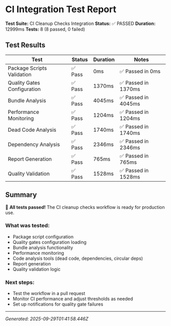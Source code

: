 # CI Integration Test Report

**Test Suite:** CI Cleanup Checks Integration
**Status:** ✅ PASSED
**Duration:** 12999ms
**Tests:** 8 (8 passed, 0 failed)

## Test Results

| Test | Status | Duration | Notes |
|------|--------|----------|-------|
| Package Scripts Validation | ✅ Pass | 0ms | ✅ Passed in 0ms |
| Quality Gates Configuration | ✅ Pass | 1370ms | ✅ Passed in 1370ms |
| Bundle Analysis | ✅ Pass | 4045ms | ✅ Passed in 4045ms |
| Performance Monitoring | ✅ Pass | 1204ms | ✅ Passed in 1204ms |
| Dead Code Analysis | ✅ Pass | 1740ms | ✅ Passed in 1740ms |
| Dependency Analysis | ✅ Pass | 2346ms | ✅ Passed in 2346ms |
| Report Generation | ✅ Pass | 765ms | ✅ Passed in 765ms |
| Quality Validation | ✅ Pass | 1528ms | ✅ Passed in 1528ms |

## Summary

🎉 **All tests passed!** The CI cleanup checks workflow is ready for production use.

### What was tested:
- Package script configuration
- Quality gates configuration loading
- Bundle analysis functionality
- Performance monitoring
- Code analysis tools (dead code, dependencies, circular deps)
- Report generation
- Quality validation logic

### Next steps:
- Test the workflow in a pull request
- Monitor CI performance and adjust thresholds as needed
- Set up notifications for quality gate failures

---
*Generated: 2025-09-29T01:41:58.446Z*
